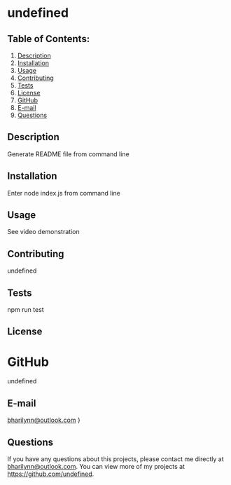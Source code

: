 # undefined
## Table of Contents:
1. [Description](#description) 
2. [Installation](#Installation)
3. [Usage](#Usage)  
4. [Contributing](#Contributing)
5. [Tests](#Tests)
6. [License](#License)
7. [GitHub](#GitHub)
8. [E-mail](#E-mail)
9. [Questions](Questions)

## Description
Generate README file from command line 



## Installation
Enter node index.js from command line



## Usage
See video demonstration



## Contributing
undefined



## Tests
npm run test



## License
 



# GitHub
undefined



## E-mail
bharilynn@outlook.com
}

## Questions
  If you have any questions about this projects, please contact me directly at bharilynn@outlook.com. You can view more of my projects at https://github.com/undefined.